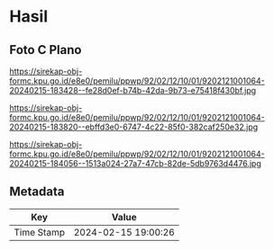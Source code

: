 # Hasil

## Foto C Plano

https://sirekap-obj-formc.kpu.go.id/e8e0/pemilu/ppwp/92/02/12/10/01/9202121001064-20240215-183428--fe28d0ef-b74b-42da-9b73-e75418f430bf.jpg

https://sirekap-obj-formc.kpu.go.id/e8e0/pemilu/ppwp/92/02/12/10/01/9202121001064-20240215-183820--ebffd3e0-6747-4c22-85f0-382caf250e32.jpg

https://sirekap-obj-formc.kpu.go.id/e8e0/pemilu/ppwp/92/02/12/10/01/9202121001064-20240215-184056--1513a024-27a7-47cb-82de-5db9763d4476.jpg


## Metadata

| Key        | Value               |
| ---------- | ------------------- |
| Time Stamp | 2024-02-15 19:00:26 |



